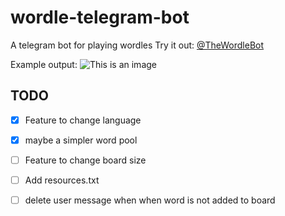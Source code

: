 # wordle-telegram-bot
A telegram bot for playing wordles
Try it out: [@TheWordleBot](https://www.t.me/TheWordleBot)

Example output:
![This is an image](https://github.com/valenbar/wordle-telegram-bot/blob/main/res/sample-output.png?raw=true)

## TODO

- [x] Feature to change language
- [x] maybe a simpler word pool
- [ ] Feature to change board size
- [ ] Add resources.txt
- [ ] delete user message when when word is not added to board

